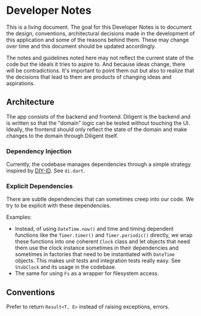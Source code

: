 # Developer Notes

This is a living document. The goal for this Developer Notes is to document the
design, conventions, architectural decisions made in the development of this
application and some of the reasons behind them. These may change over time and
this document should be updated accordingly.

The notes and guidelines noted here may not reflect the current state of the
code but the ideals it tries to aspire to. And because ideas change, there will
be contradictions. It's important to point them out but also to realize that the
decisions that lead to them are products of changing ideas and aspirations.

## Architecture

The app consists of the backend and frontend. Diligent is the backend and is
written so that the "domain" logic can be tested without touching the UI.
Ideally, the frontend should only reflect the state of the domain and make
changes to the domain through Diligent itself.

### Dependency Injection

Currently, the codebase manages dependencies through a simple strategy inspired
by [DIY-ID](https://blacksheep.parry.org/archives/diy-di). See `di.dart`.

### Explicit Dependencies

There are subtle dependencies that can sometimes creep into our code. We try to
be explicit with these dependencies.

Examples:

- Instead, of using `DateTime.now()` and time and timing dependent functions
like the `Timer.timer()` and `Timer.periodic()` directly, we wrap these
functions into one coherent `Clock` class and let objects that need them use the
clock instance sometimes in their dependencies and sometimes in factories that
need to be instantiated with `DateTime` objects. This makes unit tests and
integration tests really easy. See `StubClock` and its usage in the codebase.
- The same for using `Fs` as a wrapper for filesystem access.

## Conventions

Prefer to return `Result<T, E>` instead of raising exceptions, errors.

